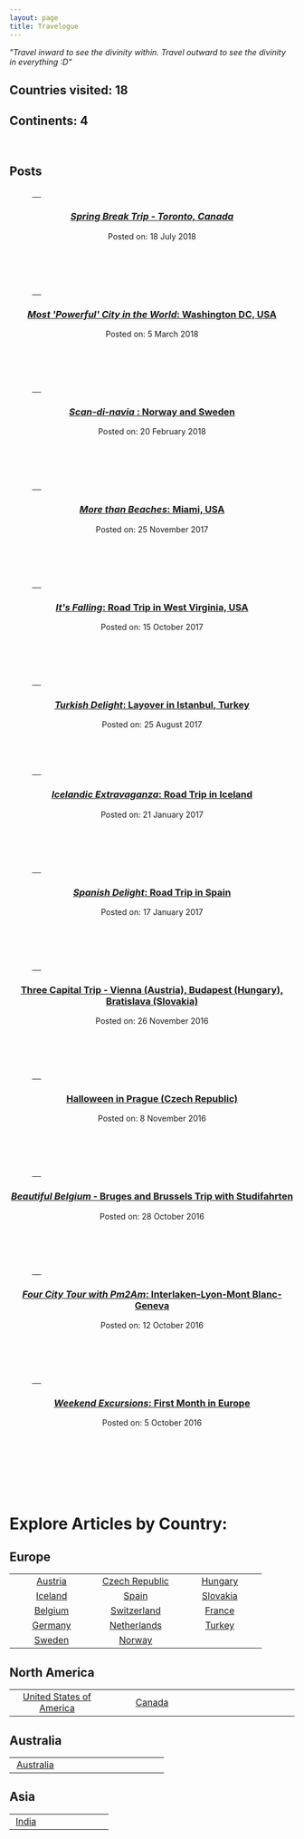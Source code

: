 ```yaml
---
layout: page
title: Travelogue
---
```

<i> "Travel inward to see the divinity within. Travel outward to see the divinity in everything :D" </i>


## Countries visited: 18
## Continents: 4
<br>

<!--
<div id="slider" >
<figure>
<a href="/travel/iceland"> <img src="/travel/best/1.jpg" alt> </a>
<a href="/travel/spain"> <img src="/travel/best/S (51).jpg" alt> </a>
<a href="/travel/wv"> <img src="/travel/best/32.jpg" alt> </a>
<a href="/travel/fl"> <img src="/travel/best/25.jpg" alt> </a>
<a href="/travel/iceland"> <img src="/travel/best/1.jpg" alt> </a>
</figure>
</div>

<br><br><br> -->

## Posts
<!-- <table>
<tr>
<td width = "100%">
<ul class="slides">
  <input type="radio" name="radio-btn" id="img-1" checked />
  <li class="slide-container">
    <div class="slide">
      <img src="/travel/namerica/usa/fl/24.jpg"  />
    </div>
    <div class="nav">
      <label for="img-5" class="prev">&#x2039;</label>
      <label for="img-2" class="next">&#x203a;</label>
    </div>
  </li>

  <input type="radio" name="radio-btn" id="img-2" />
  <li class="slide-container">
    <div class="slide">
      <img src="/travel/namerica/usa/fl/31.jpg" />
    </div>
    <div class="nav">
      <label for="img-1" class="prev">&#x2039;</label>
      <label for="img-3" class="next">&#x203a;</label>
    </div>
  </li>

  <input type="radio" name="radio-btn" id="img-3" />
  <li class="slide-container">
    <div class="slide">
      <img src="/travel/namerica/usa/fl/3.jpg" />
    </div>
    <div class="nav">
      <label for="img-2" class="prev">&#x2039;</label>
      <label for="img-4" class="next">&#x203a;</label>
    </div>
  </li>

  <input type="radio" name="radio-btn" id="img-4" />
  <li class="slide-container">
    <div class="slide">
      <img src="/travel/namerica/usa/fl/4.jpg" />
    </div>
    <div class="nav">
      <label for="img-3" class="prev">&#x2039;</label>
      <label for="img-5" class="next">&#x203a;</label>
    </div>
  </li>

  <input type="radio" name="radio-btn" id="img-5" />
  <li class="slide-container">
    <div class="slide">
      <img src="/travel/namerica/usa/fl/35.jpg" />
    </div>
    <div class="nav">
      <label for="img-4" class="prev">&#x2039;</label>
      <label for="img-1" class="next">&#x203a;</label>
    </div>
  </li>

  <li class="nav-dots">
    <label for="img-1" class="nav-dot" id="img-dot-1"></label>
    <label for="img-2" class="nav-dot" id="img-dot-2"></label>
    <label for="img-3" class="nav-dot" id="img-dot-3"></label>
    <label for="img-4" class="nav-dot" id="img-dot-4"></label>
    <label for="img-5" class="nav-dot" id="img-dot-5"></label>
  </li>
</ul>
</td>
</tr>
</table> -->

<!--                       Toronto               -->
<div id="slider" >
<a href="/travel/toronto">
<figure>
<img src="/travel/namerica/canada/toronto/05.jpg" alt>
<img src="/travel/namerica/canada/toronto/12.jpg" alt>
<img src="/travel/namerica/canada/toronto/16.jpg" alt>
<img src="/travel/namerica/canada/toronto/20.jpg" alt>
<img src="/travel/namerica/canada/toronto/05.jpg" alt>
</figure>
</a>
<center>
<h3>
<a href="/travel/toronto">
  <i> Spring Break Trip - Toronto, Canada</i>
</a>
</h3>
Posted on: 18 July 2018
</center>
</div>

<br><br><br>




<!--                       DC2018               -->
<div id="slider" >
<a href="/travel/dc18">
<figure>
<img src="/travel/namerica/usa/dc18/21.jpg" alt>
<img src="/travel/namerica/usa/dc18/08.jpg" alt>
<img src="/travel/namerica/usa/dc18/13.jpg" alt>
<img src="/travel/namerica/usa/dc18/01.jpg" alt>
<img src="/travel/namerica/usa/dc18/21.jpg" alt>
</figure>
</a>
<center>
<h3>
<a href="/travel/dc18">
  <i> Most 'Powerful' City in the World</i>: Washington DC, USA
</a>
</h3>
Posted on: 5 March 2018
</center>
</div>

<br><br><br>

<!--                       Scandinavia               -->
<div id="slider" >
<a href="/travel/sweden">
<figure>
<img src="/travel/europe/norway/14.jpg" alt>
<img src="/travel/europe/norway/22.jpg" alt>
<img src="/travel/europe/norway/53.jpg" alt>
<img src="/travel/europe/norway/04.jpg" alt>
<img src="/travel/europe/norway/14.jpg" alt>
</figure>
</a>
<center>
<h3>
<a href="/travel/sweden">
  <i> Scan-di-navia </i>: Norway and Sweden
</a>
</h3>
Posted on: 20 February 2018
</center>
</div>

<br><br><br>




<!--                       MIAMI               -->
<div id="slider" >
<a href="/travel/fl">
<figure>
<img src="/travel/namerica/usa/fl/24.jpg" alt>
<img src="/travel/namerica/usa/fl/31.jpg" alt>
<img src="/travel/namerica/usa/fl/4.jpg" alt>
<img src="/travel/namerica/usa/fl/3.jpg" alt>
<img src="/travel/namerica/usa/fl/24.jpg" alt>
</figure>
</a>
<center>
<h3>
<a href="/travel/fl">
  <i>More than Beaches</i>: Miami, USA
  </a>
</h3>
Posted on: 25 November 2017
</center>
</div>

<br><br><br>

<!--                       WEST VIRGINIA               -->
<div id="slider" >
<a href="/travel/wv">
<figure>
<img src="/travel/namerica/usa/wv/32.jpg" alt>
<img src="/travel/namerica/usa/wv/9.jpg" alt>
<img src="/travel/namerica/usa/wv/28.jpg" alt>
<img src="/travel/namerica/usa/wv/24.jpg" alt>
<img src="/travel/namerica/usa/wv/32.jpg" alt>
</figure>
</a>
<center>
<h3>
<a href="/travel/wv">
  <i>It's Falling</i>: Road Trip in West Virginia, USA
  </a>
</h3>
Posted on: 15 October 2017
</center>
</div>

<br><br><br>


<!--                       ISTANBUL        -->       

<div id="slider" >
<a href="/travel/istanbul">
<figure>
<img src="/travel/europe/istanbul/25.jpg" alt>
<img src="/travel/europe/istanbul/16.jpg" alt>
<img src="/travel/europe/istanbul/18.jpg" alt>
<img src="/travel/europe/istanbul/06.jpg" alt>
<img src="/travel/europe/istanbul/25.jpg" alt>
</figure>
</a>
</div>
<center>
<h3>
<a href="/travel/fl">
  <i>Turkish Delight</i>: Layover in Istanbul, Turkey
  </a>
</h3>
Posted on: 25 August 2017
</center>
<br><br><br>



  <!--                       ICELAND                -->
  <div id="slider" >
  <a href="/travel/iceland">
  <figure>
  <img src="/travel/europe/iceland/photos/9.jpg" alt>
  <img src="/travel/europe/iceland/photos/17.jpg" alt>
  <img src="/travel/europe/iceland/photos/29.jpg" alt>
  <img src="/travel/europe/iceland/photos/40.jpg" alt>
  <img src="/travel/europe/iceland/photos/9.jpg" alt>
  </figure>
  </a>
  <center>
  <h3>
  <a href="/travel/iceland">
    <i>Icelandic Extravaganza</i>: Road Trip in Iceland
    </a>
  </h3>
  Posted on: 21 January 2017
  </center>
  </div>

  <br><br><br>


  <!--                       SPAIN                -->
  <div id="slider" >
  <a href="/travel/spain">
  <figure>
  <img src="/travel/europe/spain/photos/S (52).jpg" alt>
  <img src="/travel/europe/spain/photos/S (62).jpg" alt>
  <img src="/travel/europe/spain/photos/S (46).jpg" alt>
  <img src="/travel/europe/spain/photos/S (66).jpg" alt>
  <img src="/travel/europe/spain/photos/S (52).jpg" alt>
  </figure>
  </a>
  <center>
  <h3>
  <a href="/travel/spain">
    <i>Spanish Delight</i>: Road Trip in Spain
    </a>
  </h3>
  Posted on: 17 January 2017
  </center>
  </div>

  <br><br><br>





<!-- ## Previous Articles
###  <a href="/travel/wv">  *Its Falling*: Road Trip in West Virginia, USA </a> Posted on: 15 October 2017
###  <a href="/travel/istanbul">  *Turkish Layover*: Three Magical Days in Istanbul, Turkey </a> Posted on: 20 August 2017
###  <a href="/travel/iceland">  *Icelandic Extravaganza*: Road Trip in Iceland </a> Posted on: 21 January 2017
###  <a href="/travel/spain">  *Spanish Delight*: Road Trip in Spain </a> Posted on: 17 January 2017 -->


<!-- <center>
<h2>
<a href="/travel/wv">  West Virginia, USA </a>
</h2>
Posted on: 15 October 2017
</center>
<table>
<tr>
<td width = "100%">
<ul class="slides">
  <input type="radio" name="radio-btn" id="img-1" checked />
  <li class="slide-container">
    <div class="slide">
      <img src="/travel/namerica/usa/wv/32.jpg"  />
    </div>
    <div class="nav">
      <label for="img-5" class="prev">&#x2039;</label>
      <label for="img-2" class="next">&#x203a;</label>
    </div>
  </li>

  <input type="radio" name="radio-btn" id="img-2" />
  <li class="slide-container">
    <div class="slide">
      <img src="/travel/namerica/usa/wv/10.jpg" />
    </div>
    <div class="nav">
      <label for="img-1" class="prev">&#x2039;</label>
      <label for="img-3" class="next">&#x203a;</label>
    </div>
  </li>

  <input type="radio" name="radio-btn" id="img-3" />
  <li class="slide-container">
    <div class="slide">
      <img src="/travel/namerica/usa/wv/24.jpg" />
    </div>
    <div class="nav">
      <label for="img-2" class="prev">&#x2039;</label>
      <label for="img-4" class="next">&#x203a;</label>
    </div>
  </li>

  <input type="radio" name="radio-btn" id="img-4" />
  <li class="slide-container">
    <div class="slide">
      <img src="/travel/namerica/usa/wv/28.jpg" />
    </div>
    <div class="nav">
      <label for="img-3" class="prev">&#x2039;</label>
      <label for="img-5" class="next">&#x203a;</label>
    </div>
  </li>

  <input type="radio" name="radio-btn" id="img-5" />
  <li class="slide-container">
    <div class="slide">
      <img src="/travel/namerica/usa/wv/9.jpg" />
    </div>
    <div class="nav">
      <label for="img-4" class="prev">&#x2039;</label>
      <label for="img-1" class="next">&#x203a;</label>
    </div>
  </li>

  <li class="nav-dots">
    <label for="img-1" class="nav-dot" id="img-dot-1"></label>
    <label for="img-2" class="nav-dot" id="img-dot-2"></label>
    <label for="img-3" class="nav-dot" id="img-dot-3"></label>
    <label for="img-4" class="nav-dot" id="img-dot-4"></label>
    <label for="img-5" class="nav-dot" id="img-dot-5"></label>
  </li>
</ul>
</td>
</tr>
</table>
<br><br> -->

<!--
<center>
<h2>
<a href="/travel/iceland">  Iceland </a>
</h2>
Posted on: 21st January 2017
</center>
<table>
<tr>
<td width = "100%">
<ul class="slides">
  <input type="radio" name="radio-btn" id="img-1" checked />
  <li class="slide-container">
    <div class="slide">
      <img src="/travel/europe/iceland/photos/9.jpg"  />
    </div>
    <div class="nav">
      <label for="img-5" class="prev">&#x2039;</label>
      <label for="img-2" class="next">&#x203a;</label>
    </div>
  </li>

  <input type="radio" name="radio-btn" id="img-2" />
  <li class="slide-container">
    <div class="slide">
      <img src="/travel/europe/iceland/photos/17.jpg" />
    </div>
    <div class="nav">
      <label for="img-1" class="prev">&#x2039;</label>
      <label for="img-3" class="next">&#x203a;</label>
    </div>
  </li>

  <input type="radio" name="radio-btn" id="img-3" />
  <li class="slide-container">
    <div class="slide">
      <img src="/travel/europe/iceland/photos/29.jpg" />
    </div>
    <div class="nav">
      <label for="img-2" class="prev">&#x2039;</label>
      <label for="img-4" class="next">&#x203a;</label>
    </div>
  </li>

  <input type="radio" name="radio-btn" id="img-4" />
  <li class="slide-container">
    <div class="slide">
      <img src="/travel/europe/iceland/photos/40.jpg" />
    </div>
    <div class="nav">
      <label for="img-3" class="prev">&#x2039;</label>
      <label for="img-5" class="next">&#x203a;</label>
    </div>
  </li>

  <input type="radio" name="radio-btn" id="img-5" />
  <li class="slide-container">
    <div class="slide">
      <img src="/travel/europe/iceland/photos/1.jpg" />
    </div>
    <div class="nav">
      <label for="img-4" class="prev">&#x2039;</label>
      <label for="img-1" class="next">&#x203a;</label>
    </div>
  </li>

  <li class="nav-dots">
    <label for="img-1" class="nav-dot" id="img-dot-1"></label>
    <label for="img-2" class="nav-dot" id="img-dot-2"></label>
    <label for="img-3" class="nav-dot" id="img-dot-3"></label>
    <label for="img-4" class="nav-dot" id="img-dot-4"></label>
    <label for="img-5" class="nav-dot" id="img-dot-5"></label>
  </li>
</ul>
</td>
</tr>
</table>
<br><br>
-->

<!--                       VBB                -->
<div id="slider" >
<a href="/travel/vienna">
<figure>
<img src="/travel/europe/vbb/03.jpg" alt>
<img src="/travel/europe/vbb/16.jpg" alt>
<img src="/travel/europe/vbb/19.jpg" alt>
<img src="/travel/europe/vbb/21.jpg" alt>
<img src="/travel/europe/vbb/03.jpg" alt>
</figure>
</a>
<center>
<h3>
<a href="/travel/vienna">
  Three Capital Trip - Vienna (Austria), Budapest (Hungary), Bratislava (Slovakia)
</a>
</h3>
Posted on: 26 November 2016
</center>
</div>

<br><br><br>


<!--                       Prague                -->
<div id="slider" >
<a href="/travel/prague">
<figure>
<img src="/travel/europe/czk/prague/19.jpg" alt>
<img src="/travel/europe/czk/prague/03.jpg" alt>
<img src="/travel/europe/czk/prague/12.jpg" alt>
<img src="/travel/europe/czk/prague/14.jpg" alt>
<img src="/travel/europe/czk/prague/19.jpg" alt>
</figure>
</a>
<center>
<h3>
<a href="/travel/prague">
  Halloween in Prague (Czech Republic)
  </a>
</h3>
Posted on: 8 November 2016
</center>
</div>

<br><br><br>



<!--                       Brussels-Bruges                -->
<div id="slider" >
<a href="/travel/bruges">
<figure>
<img src="/travel/europe/bb/09.jpg" alt>
<img src="/travel/europe/bb/06.jpg" alt>
<img src="/travel/europe/bb/17.jpg" alt>
<img src="/travel/europe/bb/05.jpg" alt>
<img src="/travel/europe/bb/09.jpg" alt>
</figure>
</a>
<center>
<h3>
<a href="/travel/bruges">
  <i>Beautiful Belgium</i> - Bruges and Brussels Trip with Studifahrten
  </a>
</h3>
Posted on: 28 October 2016
</center>
</div>

<br><br><br>


<!--                       ILMG                -->
<div id="slider" >
<a href="/travel/interlaken">
<figure>
<img src="/travel/europe/ilmg/24.jpg" alt>
<img src="/travel/europe/ilmg/03.jpg" alt>
<img src="/travel/europe/ilmg/14.jpg" alt>
<img src="/travel/europe/ilmg/29.jpg" alt>
<img src="/travel/europe/ilmg/24.jpg" alt>
</figure>
</a>
<center>
<h3>
<a href="/travel/interlaken">
  <i>Four City Tour with Pm2Am</i>: Interlaken-Lyon-Mont Blanc-Geneva
  </a>
</h3>
Posted on: 12 October 2016
</center>
</div>

<br><br><br>


<!--                       FME                -->
<div id="slider" >
<a href="/travel/drie">
<figure>
<img src="/travel/europe/fme/26.jpg" alt>
<img src="/travel/europe/fme/14.jpg" alt>
<img src="/travel/europe/fme/15.jpg" alt>
<img src="/travel/europe/fme/36.jpg" alt>
<img src="/travel/europe/fme/26.jpg" alt>
</figure>
</a>
<center>
<h3>
<a href="/travel/drie">
  <i>Weekend Excursions</i>: First Month in Europe
  </a>
</h3>
Posted on: 5 October 2016
</center>
</div>

<br><br><br>


<br> <br>



# Explore Articles by Country:

## Europe

<table>
<tr>
<td width="30%" align="center">
<a href="/travel/austria">Austria</a>
</td>

<td width="30%" align="center">
<a href="/travel/czk">Czech Republic</a>
</td>



<td width="30%" align="center">
<a href="/travel/hungary">Hungary</a>
</td>

</tr>
<tr>
<td width="30%" align="center">
<a href="/travel/iceland">Iceland</a>
</td>

<td width="30%" align="center">
<a href="/travel/spain"> Spain</a>

</td>

<td width="30%" align="center">
<a href="/travel/slovakia">Slovakia</a>

</td>


</tr>

<tr>
<td width="30%" align="center">
<a href="/travel/belgium"> Belgium </a>

</td>

<td width="30%" align="center">
<a href="/travel/switzerland">Switzerland </a>

</td>

<td width="30%" align="center">
<a href="/travel/france">France</a>

</td>
</tr>


<tr>
<td width="30%" align="center">
<a href="/travel/germany"> Germany</a>

</td>

<td width="30%" align="center">
<a href="/travel/netherlands">Netherlands</a>

</td>

<td width = "30%" align="center">
<a href="/travel/turkey">Turkey</a>
</td>

</tr>

<tr>
<td width="30%" align="center">
<a href="/travel/sweden"> Sweden </a>

</td>

<td width="30%" align="center">
<a href="/travel/norway">Norway</a>

</td>


</tr>


</table>

## North America
<table>
<tr>
<td width="30%" align="center">
<a href="/travel/usa"> United States of America</a>

</td>
<td width = "30%" align="center">
<a href="/travel/toronto"> Canada </a>
</td>
<td width = "30%">
</td>
</tr>
</table>

## Australia
<table>
<tr>
<td width="30%" align="center">
<a href="/travel/australia">Australia</a>

</td>
<td width = "30%">
</td>
<td width = "30%">
</td>
</tr>
</table>

## Asia
<table>
<tr>
<td width="30%" align="center">
<a href="/travel/india">India</a>

</td>
<td width = "30%">
</td>
<td width = "30%">
</td>
</tr>
</table>
